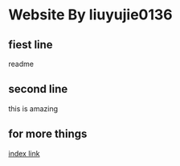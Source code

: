 # Website By liuyujie0136
## fiest line
readme

## second line
this is amazing

## for more things
[index link](../master/test)
